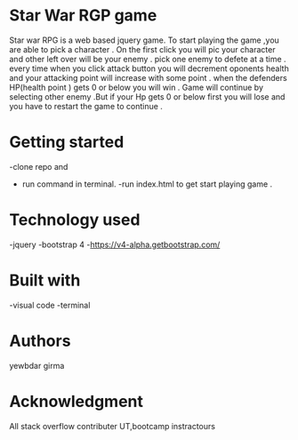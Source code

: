 # Star War RGP game
Star war RPG is a web based jquery game.
To start playing the game ,you are able to pick a character .
On the first click you will pic your character and other left over will be your enemy . pick one enemy to defete  at a time .
every time when you click attack button you will decrement oponents health  and  your attacking point will increase with some point .
when the  defenders HP(health point ) gets  0 or below you will win . Game will continue by selecting other enemy  .But if your Hp gets 0 or below  first you will lose and you have to restart the game to continue .
# Getting started

-clone repo and
- run command in terminal.
-run index.html to get start playing game .

# Technology used

-jquery
-bootstrap 4 -https://v4-alpha.getbootstrap.com/


# Built with
-visual code
-terminal

# Authors
yewbdar girma

# Acknowledgment
All stack overflow contributer
UT,bootcamp instractours

